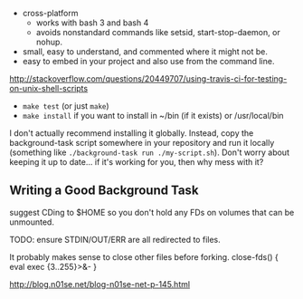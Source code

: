 * cross-platform
  * works with bash 3 and bash 4
  * avoids nonstandard commands like setsid, start-stop-daemon, or nohup.
* small, easy to understand, and commented where it might not be.
* easy to embed in your project and also use from the command line.


http://stackoverflow.com/questions/20449707/using-travis-ci-for-testing-on-unix-shell-scripts

* `make test` (or just `make`)
* `make install` if you want to install in ~/bin (if it exists) or /usr/local/bin

I don't actually recommend installing it globally.  Instead, copy
the background-task script somewhere in your repository and run it
locally (something like `./background-task run ./my-script.sh`).
Don't worry about keeping it up to date...  if it's working for you,
then why mess with it?

## Writing a Good Background Task

suggest CDing to $HOME so you don't hold any FDs on volumes that can be unmounted.

TODO: ensure STDIN/OUT/ERR are all redirected to files.

It probably makes sense to close other files before forking.
  close-fds() {
    eval exec {3..255}\>\&-
    }

http://blog.n01se.net/blog-n01se-net-p-145.html
